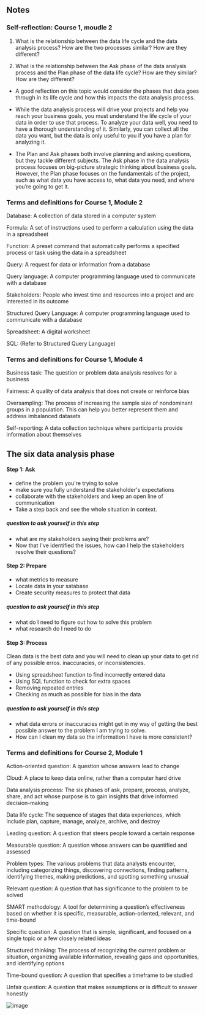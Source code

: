 ## Notes

### Self-reflection: Course 1, moudle 2
1. What is the relationship between the data life cycle and the data analysis process? How are the two processes similar? How are they different?

2. What is the relationship between the Ask phase of the data analysis process and the Plan phase of the data life cycle? How are they similar? How are they different?

- A good reflection on this topic would consider the phases that data goes through in its life cycle and how this impacts the data analysis process.

- While the data analysis process will drive your projects and help you reach your business goals, you must understand the life cycle of your data in order to use that process. To analyze your data well, you need to have a thorough understanding of it. Similarly, you can collect all the data you want, but the data is only useful to you if you have a plan for analyzing it.

- The Plan and Ask phases both involve planning and asking questions, but they tackle different subjects. The Ask phase in the data analysis process focuses on big-picture strategic thinking about business goals. However, the Plan phase focuses on the fundamentals of the project, such as what data you have access to, what data you need, and where you’re going to get it.

### Terms and definitions for Course 1, Module 2
Database: A collection of data stored in a computer system

Formula: A set of instructions used to perform a calculation using the data in a spreadsheet

Function: A preset command that automatically performs a specified process or task using the data in a spreadsheet

Query: A request for data or information from a database

Query language: A computer programming language used to communicate with a database

Stakeholders: People who invest time and resources into a project and are interested in its outcome

Structured Query Language: A computer programming language used to communicate with a database

Spreadsheet: A digital worksheet

SQL: (Refer to Structured Query Language)

### Terms and definitions for Course 1, Module 4
Business task: The question or problem data analysis resolves for a business

Fairness: A quality of data analysis that does not create or reinforce bias 

Oversampling: The process of increasing the sample size of nondominant groups in a population. This can help you better represent them and address imbalanced datasets  

Self-reporting: A data collection technique where participants provide information about themselves


## The six data analysis phase

#### Step 1: Ask
- define the problem you're trying to solve
- make sure you fully understand the stakeholder's expectations
- collaborate with the stakeholders and keep an open line of communication
- Take a step back and see the whole situation in context.

##### question to ask yourself in this step
- what are my stakeholders saying their problems are?
- Now that I've identified the issues, how can I help the stakeholders resolve their questions?

#### Step 2: Prepare
- what metrics to measure
- Locate data in your satabase
- Create security measures to protect that data

##### question to ask yourself in this step
- what do I need to figure out how to solve this problem
- what research do I need to do

#### Step 3: Process
Clean data is the best data and you will need to clean up your data to get rid of any possible erros. inaccuracies, or inconsistencies.

- Using spreadsheet function to find incorrectly entered data
- Using SQL function to check for extra spaces
- Removing repeated entries
- Checking as much as possible for bias in the data

##### question to ask yourself in this step  
- what data errors or inaccuracies might get in my way of getting the best possible answer to the problem I am trying to solve.
- How can I clean my data so the information I have is more consistent?

### Terms and definitions for Course 2, Module 1

Action-oriented question: A question whose answers lead to change 

Cloud: A place to keep data online, rather than a computer hard drive

Data analysis process: The six phases of ask, prepare, process, analyze, share, and act whose purpose is to gain insights that drive informed decision-making

Data life cycle: The sequence of stages that data experiences, which include plan, capture, manage, analyze, archive, and destroy

Leading question: A question that steers people toward a certain response 

Measurable question: A question whose answers can be quantified and assessed

Problem types: The various problems that data analysts encounter, including categorizing things, discovering connections, finding patterns, identifying themes, making predictions, and spotting something unusual

Relevant question: A question that has significance to the problem to be solved

SMART methodology: A tool for determining a question’s effectiveness based on whether it is specific, measurable, action-oriented, relevant, and time-bound 

Specific question: A question that is simple, significant, and focused on a single topic or a few closely related ideas

Structured thinking: The process of recognizing the current problem or situation, organizing available information, revealing gaps and opportunities, and identifying options 

Time-bound question: A question that specifies a timeframe to be studied 

Unfair question: A question that makes assumptions or is difficult to answer honestly 






![image](https://github.com/user-attachments/assets/0bc0ffd4-deaf-4c56-b9f5-cde719e077ed)





